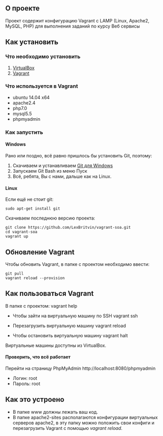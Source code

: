 ## О проекте

Проект содержит конфигурацию Vagrant с LAMP (Linux, Apache2, MySQL, PHP) для выполнения заданий по курсу Веб сервисы

## Как установить

### Что необходимо установить

1. [VirtualBox](https://www.virtualbox.org/wiki/Downloads)
2. [Vagrant](https://www.vagrantup.com/downloads.html)

### Что используется в Vagrant

* ubuntu 14.04 x64
* apache2.4
* php7.0
* mysql5.5
* phpmyadmin

### Как запустить

#### Windows

Рано или поздно, всё равно пришлось бы установить Git, поэтому:

1. Скачиваем и устанавливаем [Git для Windows](https://git-scm.com/download/win)
2. Запускаем Git Bash из меню Пуск
3. Всё, ребята, Вы с нами, дальше как на Linux.

#### Linux
Если ещё не стоит git:
```
sudo apt-get install git
```

Скачиваем последнюю версию проекта:

```
git clone https://github.com/LexBritvin/vagrant-soa.git
cd vagrant-soa
vagrant up
```

## Обновление Vagrant

Чтобы обновить Vagrant, в папке с проектом необходимо ввести:

```
git pull
vagrant reload --provision
```

## Как пользоваться Vagrant

В папке с проектом:
    vagrant help

* Чтобы зайти на виртуальную машину по SSH
    vagrant ssh

* Перезагрузить виртуальную машину
    vagrant reload

* Чтобы остановить виртуальную машину
    vagrant halt

Виртуальные машины доступны из VirtualBox.

#### Проверить, что всё работает

Перейти на страницу PhpMyAdmin
    http://localhost:8080/phpmyadmin

* Логин: root
* Пароль: root

## Как это устроено

* В папке www должны лежать ваш код. 
* В папке apache2-sites располагаются конфигурации виртуальных серверов apache2, в эту папку можно положить свои конфиги и перезагрузить Vagrant с помощью *vagrant reload*.


